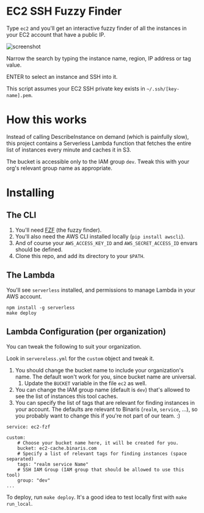 # EC2 SSH Fuzzy Finder

Type `ec2` and you'll get an interactive fuzzy finder of all the instances in your EC2 account that have a public IP.

![screenshot](https://cdn.assaflavie.com/monosnap/1._binaris_bash_2017-07-10_16-24-20.png)

Narrow the search by typing the instance name, region, IP address or tag value.

ENTER to select an instance and SSH into it.

This script assumes your EC2 SSH private key exists in `~/.ssh/[key-name].pem`.

# How this works

Instead of calling DescribeInstance on demand (which is painfully slow), this project contains a Serverless Lambda function that fetches the entire list of instances every minute and caches it in S3.

The bucket is accessible only to the IAM group `dev`. Tweak this with your org's relevant group name as appropriate.

# Installing

## The CLI

1. You'll need [FZF](https://github.com/junegunn/fzf#installation) (the fuzzy finder).
1. You'll also need the AWS CLI installed locally (`pip install awscli`).
1. And of course your `AWS_ACCESS_KEY_ID` and `AWS_SECRET_ACCESS_ID` envars should be defined.
1. Clone this repo, and add its directory to your `$PATH`.

## The Lambda

You'll see `serverless` installed, and permissions to manage Lambda in your AWS account.

```
npm install -g serverless
make deploy
```

## Lambda Configuration (per organization)

You can tweak the following to suit your organization.

Look in `servereless.yml` for the `custom` object and tweak it.

1. You should change the bucket name to include your organization's name. The default won't work for you, since bucket name are universal.
    1. Update the `BUCKET` variable in the file `ec2` as well.
1. You can change the IAM group name (default is `dev`) that's allowed to see the list of instances this tool caches.
1. You can specify the list of tags that are relevant for finding instances in your account. The defaults are relevant to Binaris (`realm`, `service`, ...), so you probably want to change this if you're not part of our team. :)

```
service: ec2-fzf

custom:
    # Choose your bucket name here, it will be created for you.
    bucket: ec2-cache.binaris.com
    # Specify a list of relevant tags for finding instances (space separated)
    tags: "realm service Name"
    # SSH IAM Group (IAM group that should be allowed to use this tool)
    group: "dev"
...
```

To deploy, run `make deploy`. It's a good idea to test locally first with `make run_local`.

